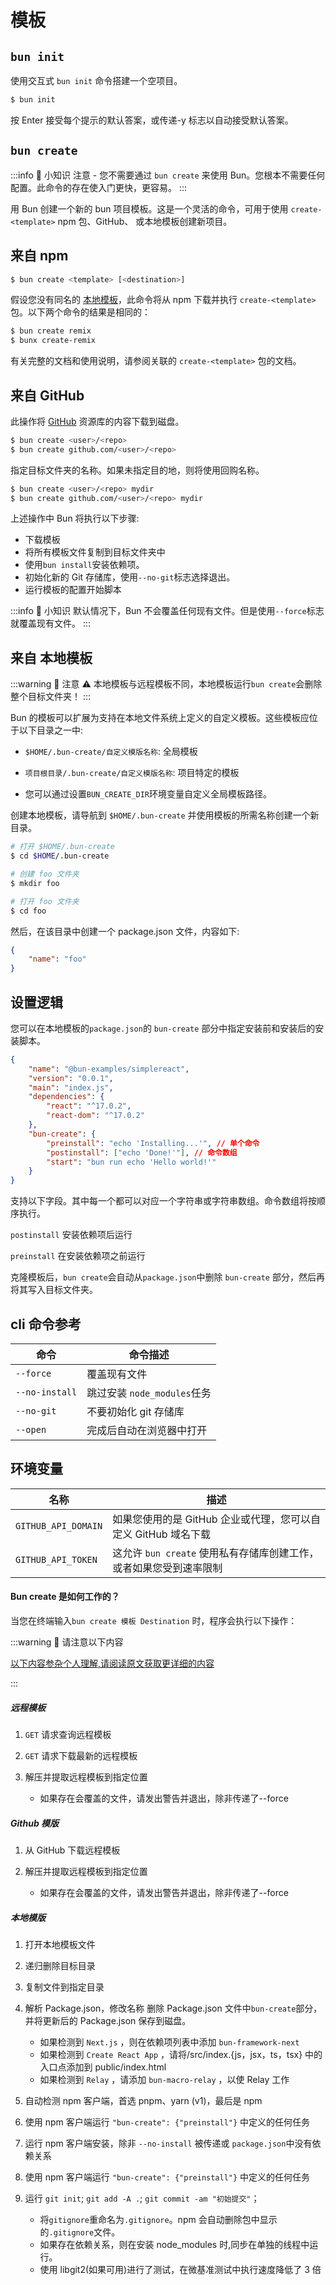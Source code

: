 # 模板

## `bun init`

使用交互式 `bun init` 命令搭建一个空项目。

```sh
$ bun init
```

按 Enter 接受每个提示的默认答案，或传递-y 标志以自动接受默认答案。

## `bun create`

:::info 📌 小知识
注意 - 您不需要通过 `bun create` 来使用 Bun。您根本不需要任何配置。此命令的存在使入门更快，更容易。
:::

用 Bun 创建一个新的 bun 项目模板。这是一个灵活的命令，可用于使用 `create-<template>` npm 包、GitHub、 或本地模板创建新项目。

## 来自 npm

```sh
$ bun create <template> [<destination>]
```

假设您没有同名的 [本地模板](#本地模板)，此命令将从 npm 下载并执行 `create-<template>` 包。以下两个命令的结果是相同的：

```sh
$ bun create remix
$ bunx create-remix
```

有关完整的文档和使用说明，请参阅关联的 `create-<template>` 包的文档。

## 来自 GitHub

此操作将 [GitHub](https://github.com) 资源库的内容下载到磁盘。

```sh
$ bun create <user>/<repo>
$ bun create github.com/<user>/<repo>
```

<Badge type="tip" text="可选" /> 指定目标文件夹的名称。如果未指定目的地，则将使用回购名称。

```sh
$ bun create <user>/<repo> mydir
$ bun create github.com/<user>/<repo> mydir
```

上述操作中 Bun 将执行以下步骤:

- 下载模板
- 将所有模板文件复制到目标文件夹中
- 使用`bun install`安装依赖项。
- 初始化新的 Git 存储库，使用`--no-git`标志选择退出。
- 运行模板的配置开始脚本

:::info 📌 小知识
默认情况下，Bun 不会覆盖任何现有文件。但是使用`--force`标志就覆盖现有文件。
:::

## 来自 本地模板

:::warning 🚨 注意
⚠️ 本地模板与远程模板不同，本地模板运行`bun create`会删除整个目标文件夹！
:::

Bun 的模板可以扩展为支持在本地文件系统上定义的自定义模板。这些模板应位于以下目录之一中:

- `$HOME/.bun-create/自定义模版名称`: 全局模板

- `项目根目录/.bun-create/自定义模版名称`: 项目特定的模板

- 您可以通过设置`BUN_CREATE_DIR`环境变量自定义全局模板路径。

创建本地模板，请导航到 `$HOME/.bun-create` 并使用模板的所需名称创建一个新目录。

```sh
# 打开 $HOME/.bun-create
$ cd $HOME/.bun-create

# 创建 foo 文件夹
$ mkdir foo

# 打开 foo 文件夹
$ cd foo
```

然后，在该目录中创建一个 package.json 文件，内容如下:

```json
{
	"name": "foo"
}
```

## 设置逻辑

您可以在本地模板的`package.json`的 `bun-create` 部分中指定安装前和安装后的安装脚本。

```json
{
	"name": "@bun-examples/simplereact",
	"version": "0.0.1",
	"main": "index.js",
	"dependencies": {
		"react": "^17.0.2",
		"react-dom": "^17.0.2"
	},
	"bun-create": {
		"preinstall": "echo 'Installing...'", // 单个命令
		"postinstall": ["echo 'Done!'"], // 命令数组
		"start": "bun run echo 'Hello world!'"
	}
}
```

支持以下字段。其中每一个都可以对应一个字符串或字符串数组。命令数组将按顺序执行。

`postinstall` 安装依赖项后运行

`preinstall` 在安装依赖项之前运行

克隆模板后，`bun create`会自动从`package.json`中删除 `bun-create` 部分，然后再将其写入目标文件夹。

## cli 命令参考

| 命令           | 命令描述                    |
| -------------- | --------------------------- |
| `--force`      | 覆盖现有文件                |
| `--no-install` | 跳过安装 `node_modules`任务 |
| `--no-git`     | 不要初始化 git 存储库       |
| `--open`       | 完成后自动在浏览器中打开    |

## 环境变量

| 名称                | 描述                                                               |
| ------------------- | ------------------------------------------------------------------ |
| `GITHUB_API_DOMAIN` | 如果您使用的是 GitHub 企业或代理，您可以自定义 GitHub 域名下载     |
| `GITHUB_API_TOKEN`  | 这允许 `bun create` 使用私有存储库创建工作，或者如果您受到速率限制 |

#### Bun create 是如何工作的？

当您在终端输入`bun create 模板 Destination` 时，程序会执行以下操作：

:::warning 🚨 请注意以下内容

[以下内容参杂个人理解,请阅读原文获取更详细的内容](https://bun.sh/docs/templates#environment-variables)

:::

##### 远程模板

1.  `GET` 请求查询远程模板
2.  `GET` 请求下载最新的远程模板
3.  解压并提取远程模板到指定位置

    - 如果存在会覆盖的文件，请发出警告并退出，除非传递了--force

##### Github 模版

1. 从 GitHub 下载远程模板
2. 解压并提取远程模板到指定位置

   - 如果存在会覆盖的文件，请发出警告并退出，除非传递了--force

##### 本地模版

1. 打开本地模板文件
2. 递归删除目标目录
3. 复制文件到指定目录
4. 解析 Package.json，修改名称 删除 Package.json 文件中`bun-create`部分，并将更新后的 Package.json 保存到磁盘。

   - 如果检测到 `Next.js` ，则在依赖项列表中添加 `bun-framework-next`
   - 如果检测到 `Create React App` ，请将/src/index.{js，jsx，ts，tsx} 中的入口点添加到 public/index.html
   - 如果检测到 `Relay` ，请添加 `bun-macro-relay` ，以使 Relay 工作

5. 自动检测 npm 客户端，首选 pnpm、yarn (v1)，最后是 npm
6. 使用 npm 客户端运行 `"bun-create": {"preinstall"}` 中定义的任何任务
7. 运行 npm 客户端安装，除非 `--no-install` 被传递或 `package.json`中没有依赖关系
8. 使用 npm 客户端运行 `"bun-create": {"preinstall"}` 中定义的任何任务
9. 运行 `git init`; `git add -A .`; `git commit -am "初始提交"`；
   - 将`gitignore`重命名为`.gitignore`。npm 会自动删除包中显示的`.gitignore`文件。
   - 如果存在依赖关系，则在安装 node_modules 时,同步在单独的线程中运行。
   - 使用 libgit2(如果可用)进行了测试，在微基准测试中执行速度降低了 3 倍
